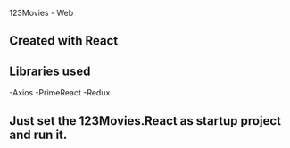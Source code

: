 123Movies - Web

## Created with React

## Libraries used
-Axios
-PrimeReact
-Redux

## Just set the 123Movies.React as startup project and run it.